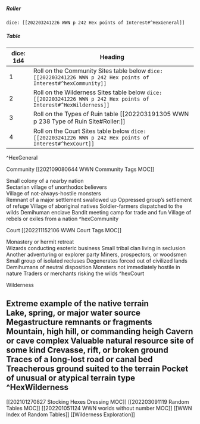 ##### Roller
`dice: [[202203241226 WWN p 242 Hex points of Interest#^HexGeneral]]`
##### Table

| dice: 1d4 | Heading                                                                              |
| --------- | ------------------------------------------------------------------------------------ |
| 1         | Roll on the Community Sites table below `dice: [[202203241226 WWN p 242 Hex points of Interest#^hexCommunity]]`                                             |
| 2         | Roll on the Wilderness Sites table below `dice: [[202203241226 WWN p 242 Hex points of Interest#^HexWilderness]]`                                            |
| 3         | Roll on the Types of Ruin table [[202203191305 WWN p 238 Type of Ruin Site#Roller:]] |
| 4         | Roll on the Court Sites table below `dice: [[202203241226 WWN p 242 Hex points of Interest#^hexCourt]]`                                                 |
^HexGeneral







Community [[202109080644 WWN Community Tags MOC]]

Small colony of a nearby nation  
Sectarian village of unorthodox believers  
Village of not-always-hostile monsters  
Remnant of a major settlement swallowed up
Oppressed group’s settlement of refuge
Village of aboriginal natives
Soldier-farmers dispatched to the wilds
Demihuman enclave
Bandit meeting camp for trade and fun
Village of rebels or exiles from a nation
^hexCommunity


Court [[202211152106 WWN Court Tags MOC]]

Monastery or hermit retreat  
Wizards conducting esoteric business
Small tribal clan living in seclusion  
Another adventuring or explorer party
Miners, prospectors, or woodsmen
Small group of isolated recluses
Degenerates forced out of civilized lands
Demihumans of neutral disposition
Monsters not immediately hostile in nature
Traders or merchants risking the wilds
^hexCourt

Wilderness

Extreme example of the native terrain  
Lake, spring, or major water source  
Megastructure remnants or fragments  
Mountain, high hill, or commanding heigh
Cavern or cave complex
Valuable natural resource site of some kind
Crevasse, rift, or broken ground
Traces of a long-lost road or canal bed
Treacherous ground suited to the terrain
Pocket of unusual or atypical terrain type
^HexWilderness
---
[[202101270827 Stocking Hexes Dressing MOC]]
[[202203091119 Random Tables MOC]]
[[202201051124 WWN worlds without number MOC]]
[[WWN Index of Random Tables]]
[[Wilderness Exploration]]